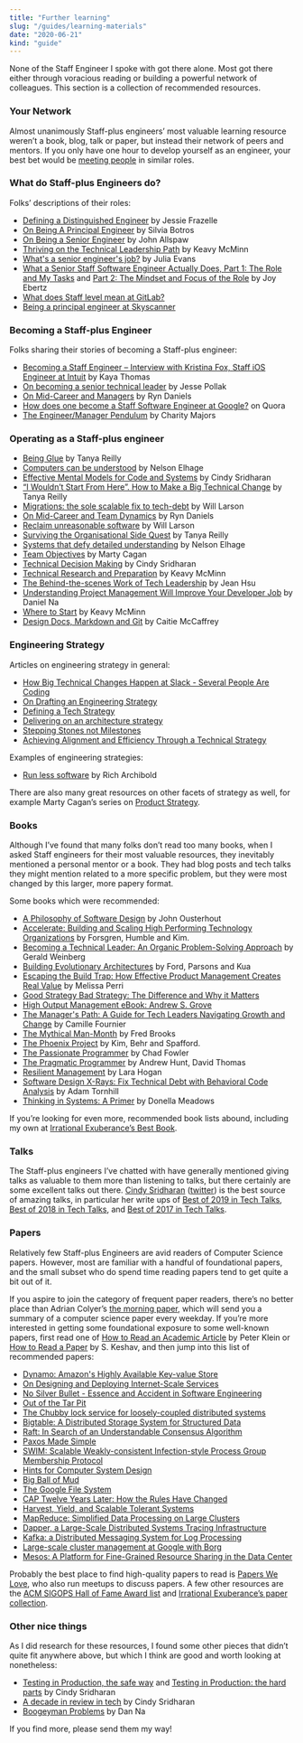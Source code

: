 ```yaml
---
title: "Further learning"
slug: "/guides/learning-materials"
date: "2020-06-21"
kind: "guide"
---
```


None of the  Staff Engineer I spoke with got there alone. Most got there either through voracious reading
or building a powerful network of colleagues. This section is a collection of recommended resources.


### Your Network

Almost unanimously Staff-plus engineers’ most valuable learning resource weren’t a book, blog, talk or paper, but instead their network of peers and mentors. If you only have one hour to develop yourself as an engineer, your best bet would be [meeting people](https://lethain.com/meeting-people/) in similar roles.

### What do Staff-plus Engineers do?

Folks’ descriptions of their roles:

*   [Defining a Distinguished Engineer](https://blog.jessfraz.com/post/defining-a-distinguished-engineer/) by Jessie Frazelle
*   [On Being A Principal Engineer](https://blog.dbsmasher.com/2019/01/28/on-being-a-principal-engineer.html) by Silvia Botros
*   [On Being a Senior Engineer](https://www.kitchensoap.com/2012/10/25/on-being-a-senior-engineer/) by John Allspaw
*   [Thriving on the Technical Leadership Path](https://keavy.com/work/thriving-on-the-technical-leadership-path/) by Keavy McMinn
*   [What's a senior engineer's job?](https://jvns.ca/blog/senior-engineer/) by Julia Evans
*   [What a Senior Staff Software Engineer Actually Does, Part 1: The Role and My Tasks](https://medium.com/box-tech-blog/what-a-senior-staff-software-engineer-actually-does-f3fc140d5f33) and [Part 2: The Mindset and Focus of the Role](https://medium.com/box-tech-blog/what-a-senior-staff-software-engineer-actually-does-d55308fcdd41) by Joy Ebertz
*   [What does Staff level mean at GitLab?](https://about.gitlab.com/blog/2020/02/18/staff-level-engineering-at-gitlab/)
*   [Being a principal engineer at Skyscanner](https://medium.com/@SkyscannerEng/being-a-principal-engineer-at-skyscanner-1830dfa17d30)

### Becoming a Staff-plus Engineer

Folks sharing their stories of becoming a Staff-plus engineer:

*   [Becoming a Staff Engineer – Interview with Kristina Fox, Staff iOS Engineer at Intuit](https://elpha.com/posts/4j56np6p/becoming-a-staff-engineer-interview-with-kristina-fox-staff-ios-engineer-at-intuit) by Kaya Thomas
*   [On becoming a senior technical leader](https://blog.coinbase.com/on-becoming-a-senior-technical-leader-14106f1383b8) by Jesse Pollak
*   [On Mid-Career and Managers](https://www.ryn.works/blog/on-mid-career-and-managers) by Ryn Daniels
*   [How does one become a Staff Software Engineer at Google?](https://www.quora.com/How-does-one-become-a-Staff-Software-Engineer-at-Google-What-might-a-new-grad-entering-the-company-do-to-grow-their-career-to-reach-that-level) on Quora
*   [The Engineer/Manager Pendulum](https://charity.wtf/2017/05/11/the-engineer-manager-pendulum/) by Charity Majors

### Operating as a Staff-plus engineer

*   [Being Glue](https://noidea.dog/glue) by Tanya Reilly
*   [Computers can be understood](https://blog.nelhage.com/post/computers-can-be-understood/) by Nelson Elhage
*   [Effective Mental Models for Code and Systems](https://medium.com/@copyconstruct/effective-mental-models-for-code-and-systems-7c55918f1b3e) by Cindy Sridharan
*   [“I Wouldn’t Start From Here”. How to Make a Big Technical Change](https://noidea.dog/blog/getting-there-from-here) by Tanya Reilly
*   [Migrations: the sole scalable fix to tech-debt](https://lethain.com/migrations/) by Will Larson
*   [On Mid-Career and Team Dynamics](https://www.ryn.works/blog/on-mid-career-and-team-dynamics) by Ryn Daniels
*   [Reclaim unreasonable software](https://lethain.com/reclaim-unreasonable-software/) by Will Larson
*   [Surviving the Organisational Side Quest](https://noidea.dog/blog/surviving-the-organisational-side-quest) by Tanya Reilly
*   [Systems that defy detailed understanding](https://blog.nelhage.com/post/systems-that-defy-understanding/) by Nelson Elhage
*   [Team Objectives](https://svpg.com/team-objectives-overview/) by Marty Cagan
*   [Technical Decision Making](https://medium.com/@copyconstruct/technical-decision-making-9b2817c18da4) by Cindy Sridharan
*   [Technical Research and Preparation](https://keavy.com/work/technical-preparation/) by Keavy McMinn
*   [The Behind-the-scenes Work of Tech Leadership](https://blog.coleadership.com/behind-the-scenes-tech-leadership/) by Jean Hsu
*   [Understanding Project Management Will Improve Your Developer Job](https://blog.danielna.com/understanding-project-management-will-improve-your-developer-job/) by Daniel Na
*   [Where to Start](https://keavy.com/work/where-to-start/) by Keavy McMinn
* [Design Docs, Markdown and Git](https://caitiem.com/2020/03/29/design-docs-markdown-and-git/) by Caitie McCaffrey

### Engineering Strategy

Articles on engineering strategy in general:

*   [How Big Technical Changes Happen at Slack - Several People Are Coding](https://slack.engineering/how-big-technical-changes-happen-at-slack-f1569d25ee7b)
*   [On Drafting an Engineering Strategy](https://www.paperplanes.de/2020/1/31/on-drafting-an-engineering-strategy.html)
*   [Defining a Tech Strategy](https://sarahtaraporewalla.com/agile/design/architecture/Defining-a-Tech-Strategy)
*   [Delivering on an architecture strategy](https://blog.thepete.net/blog/2019/12/09/delivering-on-an-architecture-strategy/)
*   [Stepping Stones not Milestones](https://medium.com/@jamesacowling/stepping-stones-not-milestones-e6be0073563f)
*   [Achieving Alignment and Efficiency Through a Technical Strategy](https://yenkel.dev/posts/achieving-alignment-and-efficiency-through-a-technical-strategy)

Examples of engineering strategies:

*   [Run less software](https://www.intercom.com/blog/run-less-software/) by Rich Archibold

There are also many great resources on other facets of strategy as well, for example Marty Cagan’s series on [Product Strategy](https://svpg.com/product-strategy-overview/).

### Books

Although I’ve found that many folks don’t read too many books, when I asked Staff engineers for their most valuable resources, they inevitably mentioned a personal mentor or a book. They had blog posts and tech talks they might mention related to a more specific problem, but they were most changed by this larger, more papery format.

Some books which were recommended:

*   [A Philosophy of Software Design](https://lethain.com/notes-philosophy-software-design/) by John Ousterhout
*   [Accelerate: Building and Scaling High Performing Technology Organizations](https://www.amazon.com/Accelerate-Software-Performing-Technology-Organizations-ebook/dp/B07B9F83WM/ref=sr_1_1?s=books&ie=UTF8&qid=1532354658&sr=1-1&keywords=accelerate+devops) by Forsgren, Humble and Kim.
*   [Becoming a Technical Leader: An Organic Problem-Solving Approach](https://www.amazon.com/Becoming-Technical-Leader-Gerald-Weinberg-ebook/dp/B004J4VV3I/ref=sr_1_2?s=digital-text&ie=UTF8&qid=1532438948&sr=1-2&keywords=becoming+a+technical+leader) by Gerald Weinberg
*   [Building Evolutionary Architectures](https://lethain.com/building-evolutionary-architectures/) by Ford, Parsons and Kua
*   [Escaping the Build Trap: How Effective Product Management Creates Real Value](https://www.amazon.com/dp/B07K3QBWG1/ref=dp-kindle-redirect?_encoding=UTF8&btkr=1) by Melissa Perri
*   [Good Strategy Bad Strategy: The Difference and Why it Matters](https://www.amazon.com/Good-Strategy-Bad-Difference-Matters-ebook/dp/B004J4WKEC/ref=sr_1_2?s=books&ie=UTF8&qid=1532354394&sr=1-2&keywords=good+strategy%2C+bad+strategy)
*   [High Output Management eBook: Andrew S. Grove](https://www.amazon.com/dp/B015VACHOK/)
*   [The Manager's Path: A Guide for Tech Leaders Navigating Growth and Change](https://www.amazon.com/Managers-Path-Leaders-Navigating-Growth-ebook/dp/B06XP3GJ7F/ref=sr_1_3?s=books&ie=UTF8&qid=1532438516&sr=1-3&keywords=high+output+management) by Camille Fournier
*   [The Mythical Man-Month](https://www.amazon.com/Mythical-Man-Month-Software-Engineering-Anniversary/dp/0201835959/ref=sr_1_1?s=books&ie=UTF8&qid=1532354207&sr=1-1&keywords=mythical+man+month) by Fred Brooks
*   [The Phoenix Project](https://www.amazon.com/Phoenix-Project-DevOps-Helping-Business-ebook/dp/B078Y98RG8/ref=sr_1_1?s=books&ie=UTF8&qid=1532354475&sr=1-1&keywords=the+phoenix+project) by Kim, Behr and Spafford.
*   [The Passionate Programmer](https://www.amazon.com/Passionate-Programmer-Remarkable-Development-Pragmatic-ebook/dp/B00AYQNR5U/ref=sr_1_1?keywords=chad+fowler&qid=1582836888&sr=8-1) by Chad Fowler
*   [The Pragmatic Programmer](https://www.amazon.com/Pragmatic-Programmer-Journeyman-Master/dp/020161622X) by Andrew Hunt, David Thomas
*   [Resilient Management](https://resilient-management.com/) by Lara Hogan
*   [Software Design X-Rays: Fix Technical Debt with Behavioral Code Analysis](https://www.amazon.com/Software-Design-X-Rays-Technical-Behavioral-ebook/dp/B07BVRLZ87) by Adam Tornhill
*   [Thinking in Systems: A Primer](https://www.amazon.com/Thinking-Systems-Donella-H-Meadows/dp/1603580557) by Donella Meadows

If you’re looking for even more, recommended book lists abound, including my own at [Irrational Exuberance’s Best Book](https://lethain.com/best-books).

### Talks

The Staff-plus engineers I’ve chatted with have generally mentioned giving talks as valuable to them more than listening to talks, but there certainly are some excellent talks out there. [Cindy Sridharan](https://medium.com/@copyconstruct) ([twitter](https://twitter.com/copyconstruct)) is the best source of amazing talks, in particular her write ups of [Best of 2019 in Tech Talks](https://medium.com/@copyconstruct/best-of-2019-in-tech-talks-bac697c3ee13), [Best of 2018 in Tech Talks](https://medium.com/@copyconstruct/best-of-2018-in-tech-talks-2970eb3097af), and [Best of 2017 in Tech Talks](https://medium.com/@copyconstruct/best-of-2017-in-tech-talks-8f78b34ff0b?source=---------17------------------).

### Papers

Relatively few Staff-plus Engineers are avid readers of Computer Science papers. However, most are familiar with a handful of foundational papers, and the small subset who do spend time reading papers tend to get quite a bit out of it.

If you aspire to join the category of frequent paper readers, there’s no better place than Adrian Colyer’s [the morning paper](https://blog.acolyer.org/), which will send you a summary of a computer science paper every weekday. If you’re more interested in getting some foundational exposure to some well-known papers, first read one of [How to Read an Academic Article](https://organizationsandmarkets.com/2010/08/31/how-to-read-an-academic-article/) by Peter Klein or [How to Read a Paper](https://blizzard.cs.uwaterloo.ca/keshav/home/Papers/data/07/paper-reading.pdf) by S. Keshav, and then jump into this list of recommended papers:

*   [Dynamo: Amazon's Highly Available Key-value Store](https://s3.amazonaws.com/systemsandpapers/papers/amazon-dynamo-sosp2007.pdf)
*   [On Designing and Deploying Internet-Scale Services](https://s3.amazonaws.com/systemsandpapers/papers/hamilton.pdf)
*   [No Silver Bullet - Essence and Accident in Software Engineering](https://s3.amazonaws.com/systemsandpapers/papers/Frederick_Brooks_87-No_Silver_Bullet_Essence_and_Accidents_of_Software_Engineering.pdf)
*   [Out of the Tar Pit](https://s3.amazonaws.com/systemsandpapers/papers/outofthetarpit.pdf)
*   [The Chubby lock service for loosely-coupled distributed systems](https://s3.amazonaws.com/systemsandpapers/papers/chubby-osdi06.pdf)
*   [Bigtable: A Distributed Storage System for Structured Data](https://static.googleusercontent.com/media/research.google.com/en//archive/bigtable-osdi06.pdf)
*   [Raft: In Search of an Understandable Consensus Algorithm](https://s3.amazonaws.com/systemsandpapers/papers/raft.pdf)
*   [Paxos Made Simple](https://s3.amazonaws.com/systemsandpapers/papers/paxos-made-simple.pdf)
*   [SWIM: Scalable Weakly-consistent Infection-style Process Group Membership Protocol](https://s3.amazonaws.com/systemsandpapers/papers/swim.pdf)
*   [Hints for Computer System Design](https://s3.amazonaws.com/systemsandpapers/papers/acrobat-17.pdf)
*   [Big Ball of Mud](https://s3.amazonaws.com/systemsandpapers/papers/bigballofmud.pdf)
*   [The Google File System](https://s3.amazonaws.com/systemsandpapers/papers/gfs.pdf)
*   [CAP Twelve Years Later: How the Rules Have Changed](https://www.infoq.com/articles/cap-twelve-years-later-how-the-rules-have-changed)
*   [Harvest, Yield, and Scalable Tolerant Systems](https://s3.amazonaws.com/systemsandpapers/papers/FOX_Brewer_99-Harvest_Yield_and_Scalable_Tolerant_Systems.pdf)
*   [MapReduce: Simplified Data Processing on Large Clusters](https://s3.amazonaws.com/systemsandpapers/papers/mapreduce.pdf)
*   [Dapper, a Large-Scale Distributed Systems Tracing Infrastructure](https://s3.amazonaws.com/systemsandpapers/papers/dapper.pdf)
*   [Kafka: a Distributed Messaging System for Log Processing](https://s3.amazonaws.com/systemsandpapers/papers/Kafka.pdf)
*   [Large-scale cluster management at Google with Borg](https://s3.amazonaws.com/systemsandpapers/papers/borg.pdf)
*   [Mesos: A Platform for Fine-Grained Resource Sharing in the Data Center](https://s3.amazonaws.com/systemsandpapers/papers/mesos.pdf)

Probably the best place to find high-quality papers to read is [Papers We Love](https://paperswelove.org/), who also run meetups to discuss papers. A few other resources are the [ACM SIGOPS Hall of Fame Award list](https://www.sigops.org/awards/hof/) and [Irrational Exuberance’s paper collection](https://lethain.com/some-of-my-favorite-technical-papers/).

### Other nice things

As I did research for these resources, I found some other pieces that didn’t quite fit anywhere above, but which I think are good and worth looking at nonetheless:

*   [Testing in Production, the safe way](https://medium.com/@copyconstruct/testing-in-production-the-safe-way-18ca102d0ef1) and [Testing in Production: the hard parts](https://medium.com/@copyconstruct/testing-in-production-the-hard-parts-3f06cefaf592) by Cindy Sridharan
*   [A decade in review in tech](https://medium.com/@copyconstruct/a-decade-in-review-in-tech-1cde76c9b43c) by Cindy Sridharan
*   [Boogeyman Problems](https://blog.danielna.com/boogeyman-problems/) by Dan Na

If you find more, please send them my way!